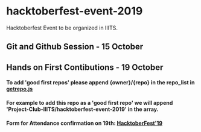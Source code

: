 # hacktoberfest-event-2019
Hacktoberfest Event to be organized in IIITS.

## Git and Github Session - 15 October

## Hands on First Contibutions - 19 October

#### To add 'good first repos' please append {owner}/{repo} in the __repo_list__ in [getrepo.js](https://github.com/Project-Club-IIITS/hacktoberfest-event-2019/blob/master/js/getrepo.js)

#### For example to add this repo as a 'good first repo' we will append 'Project-Club-IIITS/hacktoberfest-event-2019' in the array.

#### Form for Attendance confirmation on 19th: [HacktoberFest'19](https://forms.gle/xaoBkFqAYhs5EpvR6)
